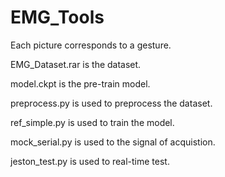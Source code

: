 # EMG_Tools
Each picture corresponds to a gesture.

EMG_Dataset.rar is the dataset.

model.ckpt is the pre-train model.

preprocess.py is used to preprocess the dataset.

ref_simple.py is used to train the model.

mock_serial.py is used to the signal of acquistion.

jeston_test.py is used to real-time test.
